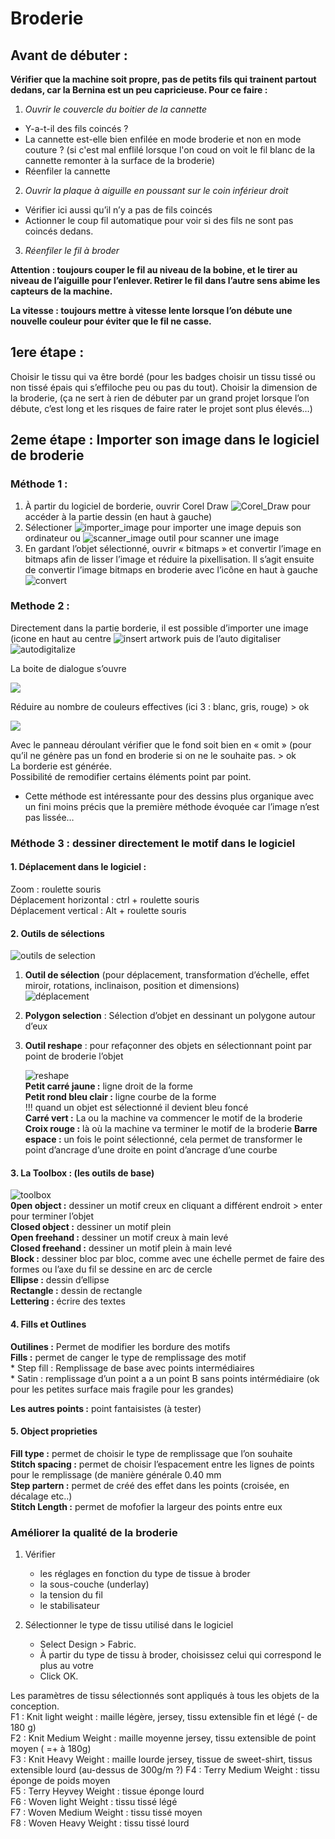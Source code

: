 # Broderie

## Avant de débuter :  
**Vérifier que la machine soit propre, pas de petits fils qui trainent partout dedans, car la Bernina est un peu capricieuse. Pour ce faire :**
1.	_Ouvrir le couvercle du boitier de la cannette_ 
*	Y-a-t-il des fils coincés ? 
*	La cannette est-elle bien enfilée en mode broderie et non en mode couture ? (si c'est mal enflilé lorsque l'on coud on voit le fil blanc de la cannette remonter à la surface de la broderie)
*	Réenfiler la cannette

2.	_Ouvrir la plaque à aiguille en poussant sur le coin inférieur droit_
*	Vérifier ici aussi qu’il n’y a pas de fils coincés
*	Actionner le coup fil automatique pour voir si des fils ne sont pas coincés dedans.

3.	_Réenfiler le fil à broder_ 

**Attention : toujours couper le fil au niveau de la bobine, et le tirer au niveau de l’aiguille pour l’enlever. Retirer le fil dans l’autre sens abime les capteurs de la machine.**

**La vitesse : toujours mettre à vitesse lente lorsque l’on débute une nouvelle couleur pour éviter que le fil ne casse.**  



## 1ere étape :  

Choisir le tissu qui va être bordé (pour les badges choisir un tissu tissé ou non tissé épais qui s’effiloche peu ou pas du tout). 
Choisir  la dimension de la broderie, (ça ne sert à rien de débuter par un grand projet lorsque l’on débute, c’est long et les risques de faire rater le projet sont plus élevés…)



## 2eme étape : Importer son image dans le logiciel de broderie   


### Méthode 1 :  
1. À partir du logiciel de borderie, ouvrir Corel Draw  ![Corel_Draw](https://user-images.githubusercontent.com/30686874/29126209-fe54ee80-7d1d-11e7-8a13-7c0e3d6eab60.JPG) pour accéder à la partie dessin (en haut à gauche)
2. Sélectioner ![importer_image](https://user-images.githubusercontent.com/30686874/29126207-fe29e1b8-7d1d-11e7-987e-e1320907bfb1.JPG) pour importer une image depuis son ordinateur ou ![scanner_image](https://user-images.githubusercontent.com/30686874/29126208-fe40bbc2-7d1d-11e7-913b-2a2a17df52d7.JPG) outil pour scanner une image 
3. En gardant l’objet sélectionné, ouvrir « bitmaps » et convertir l’image en bitmaps afin de lisser l’image et réduire la pixellisation. Il s’agit ensuite de convertir l’image bitmaps en broderie avec l’icône en haut à gauche ![convert](https://user-images.githubusercontent.com/30686874/29126210-fe6ab940-7d1d-11e7-9d8c-a312368a3ef4.JPG) 

### Methode 2 :  
Directement dans la partie borderie, il est possible d’importer une image   (icone en haut au centre ![insert artwork](https://user-images.githubusercontent.com/30686874/29126207-fe29e1b8-7d1d-11e7-987e-e1320907bfb1.JPG) puis de l’auto digitaliser ![autodigitalize](https://user-images.githubusercontent.com/30686874/29126211-fe8074e2-7d1d-11e7-9858-9c5ec722fec4.JPG)    

La boite de dialogue s’ouvre   

![ ](https://user-images.githubusercontent.com/30686874/29126212-fe977926-7d1d-11e7-890e-5229672e293c.JPG) 

Réduire au nombre de couleurs effectives (ici 3 : blanc, gris, rouge) > ok   

![ ](https://user-images.githubusercontent.com/30686874/29126213-feb1a90e-7d1d-11e7-8833-68c68c8546a9.JPG)  

Avec le panneau déroulant vérifier que le fond soit bien en « omit » (pour qu’il ne génère pas un fond en broderie si on ne le souhaite pas. > ok   
La borderie est générée.   
Possibilité de remodifier certains éléments point par point. 

* Cette méthode est intéressante pour des dessins plus organique avec un fini moins précis que la première méthode évoquée car l’image n’est pas lissée…



### Méthode 3 : dessiner directement le motif dans le logiciel  

#### 1. Déplacement dans le logiciel :

Zoom : roulette souris  
Déplacement horizontal : ctrl + roulette souris  
Déplacement vertical : Alt + roulette souris  

#### 2. Outils de sélections 

![outils de selection](https://user-images.githubusercontent.com/30686874/29126215-fecadd2a-7d1d-11e7-8710-4b801556c8ca.JPG)

1. **Outil de sélection** (pour déplacement, transformation d’échelle, effet miroir, rotations, inclinaison, position et dimensions)  
![déplacement](https://user-images.githubusercontent.com/30686874/29126216-fee14b28-7d1d-11e7-9f51-e2aa39ae790d.JPG)  
2. **Polygon selection** : Sélection d’objet en dessinant un polygone autour d’eux  
3. **Outil reshape** : pour refaçonner des objets en sélectionnant point par point de broderie l’objet  

    ![reshape](https://user-images.githubusercontent.com/30686874/29126217-fefd7aaa-7d1d-11e7-948d-763e386c2fcf.JPG)  
    **Petit carré jaune :** ligne droit de la forme  
    **Petit rond bleu clair :** ligne courbe de la forme  
    !!! quand un objet est sélectionné il devient bleu foncé  
    **Carré vert :** La ou la machine va commencer le motif de la broderie  
    **Croix rouge :** là où la machine va terminer le motif de la broderie 
    **Barre espace :** un fois le point sélectionné, cela permet de transformer le point d’ancrage d’une droite en point d’ancrage d’une courbe  
#### 3. La Toolbox : (les outils de base) 

![toolbox](https://user-images.githubusercontent.com/30686874/29126218-ff188a34-7d1d-11e7-9525-f3e50c09a4d1.JPG)  
**0pen object :** dessiner un motif creux en cliquant a différent endroit > enter pour terminer l’objet  
**Closed object :** dessiner un motif plein   
**Open freehand :** dessiner un motif creux à main levé  
**Closed freehand :** dessiner un motif plein à main levé  
**Block :** dessiner bloc par bloc, comme avec une échelle permet de faire des formes ou l’axe du fil se dessine en arc de cercle     
**Ellipse :** dessin d’ellipse   
**Rectangle :** dessin de rectangle  
**Lettering :** écrire des textes   


#### 4. Fills et Outlines 
  
**Outilines :** Permet de modifier les bordure des motifs  
**Fills :** permet de canger le type de remplissage des motif  
    * Step fill : Remplissage de base avec points intermédiaires  
    * Satin : remplissage d’un point a a un point B sans points intérmédiaire (ok pour les petites surface mais fragile pour les  grandes) 

**Les autres points :** point fantaisistes (à tester) 


#### 5. Object proprieties 
 
**Fill type :** permet de choisir le type de remplissage que l’on souhaite   
**Stitch spacing :** permet de choisir l’espacement entre les lignes de points pour le remplissage (de manière générale 0.40 mm  
**Step partern :** permet de créé des effet dans les points (croisée, en décalage etc..)  
**Stitch Length :** permet de mofofier la largeur des points entre eux  


### Améliorer la qualité de la broderie 

1. Vérifier
    * les réglages en fonction du type de tissue à broder 
    * la sous-couche (underlay)
    * la tension du fil
    * le stabilisateur 

2. Sélectionner le type de tissu utilisé dans le logiciel  
    * Select Design > Fabric.
    * À partir du type de tissu à broder, choisissez celui qui correspond le plus au votre
    * Click OK.

Les paramètres de tissu sélectionnés sont appliqués à tous les objets de la conception.  
    F1 : Knit light weight : maille légère, jersey, tissu extensible fin et légé (- de 180 g)  
    F2 : Knit Medium Weight : maille moyenne  jersey, tissu extensible de point moyen ( =+ à 180g)  
    F3 : Knit Heavy Weight : maille lourde jersey, tissue de sweet-shirt, tissus extensible lourd (au-dessus de 300g/m ?)
    F4 : Terry Medium Weight : tissu éponge de poids moyen  
    F5 : Terry Heyvey Weight : tissue éponge lourd   
    F6 : Woven light Weight : tissu tissé légé  
    F7 :  Woven Medium Weight : tissu tissé moyen   
    F8 : Woven Heavy Weight : tissu tissé lourd  
